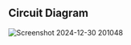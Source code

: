 ## Circuit Diagram

![Screenshot 2024-12-30 201048](https://github.com/user-attachments/assets/e489605d-e3a6-46cc-89f3-a82d60c9d390)
